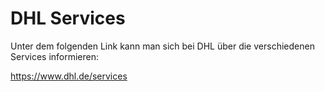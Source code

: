 # DHL Services 

Unter dem folgenden Link kann man sich bei DHL über die verschiedenen Services informieren:

https://www.dhl.de/services



